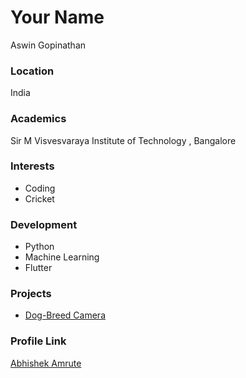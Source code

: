 # Your Name

Aswin Gopinathan

### Location

India

### Academics

Sir M Visvesvaraya Institute of Technology , Bangalore

### Interests

- Coding 
- Cricket

### Development

- Python
- Machine Learning
- Flutter

### Projects

- [Dog-Breed Camera](https://github.com/infiniteoverflow/Dog-Breed-Camera) 

### Profile Link

[Abhishek Amrute](https://github.com/infiniteoverflow)
